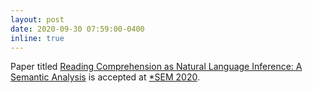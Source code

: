 ```yaml
---
layout: post
date: 2020-09-30 07:59:00-0400
inline: true
---
```



Paper titled [Reading Comprehension as Natural Language Inference: A Semantic Analysis](https://arxiv.org/abs/2010.01713) is accepted at [\*SEM 2020](https://sites.google.com/view/starsem2020/).